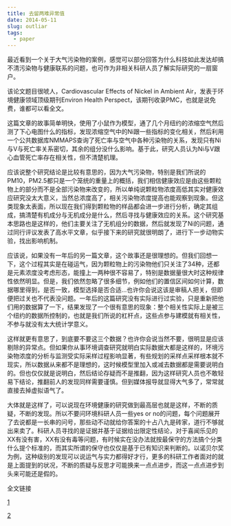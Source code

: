```yaml
---
title: 去留两难异常值
date: 2014-05-11
slug: outliar
tags:
  - paper
---
```


最近看到一个关于大气污染物的案例，感觉可以部分回答为什么科技如此发达却搞不清污染物与健康联系的问题，也可作为非相关科研人员了解实际研究的一扇窗户。

该论文题目很唬人，Cardiovascular Effects of Nickel in Ambient Air，发表于环境健康领域顶级期刊Environ Health Perspect，该期刊收录PMC，也就是说免费，谁都可以看全文。

这篇文章的故事简单明快，使用了小鼠作为模型，通了几个月纽约的浓缩空气然后测了下心电图什么的指标，发现浓缩空气中的Ni跟一些指标的变化相关，然后利用一个公共数据库NMMAPS查询了死亡率与空气中各种污染物的关系，发现只有Ni与V与死亡率关系密切，其余的组分没什么影响。基于此，研究人员认为Ni与V跟心血管死亡率存在相关性，但不清楚机理。

应该说整个研究结论是比较有意思的，因为大气污染物，特别是我们所说的PM10，PM2.5都只是一个笼统的重量上的概括，我们相信健康效应是由这些颗粒物上的部分而不是全部污染物来改变的，所以单纯说颗粒物浓度高低其实对健康效应研究没太大意义，当然总浓度高了，相关污染物浓度提高也能观察到现象。但这类现象太表面，所以现在我们得到颗粒物的样品都会进一步进行分析，确定其组成，搞清楚有机成分与无机成分是什么，然后寻找与健康效应的关系。这个研究基本思路也是这样的，他们主要关注了无机组分的数据，然后就发现了Ni的问题，通过同行评议发表了高水平文章，似乎接下来的研究就很明朗了，进行下一步动物实验，找出影响机制。

应该说，如果没有一年后的另一篇文章，这个故事还是很理想的。但我们回想一下，这个过程其实是在碰运气，因为颗粒物上的污染物他们只关注了34种，还都是元素浓度没考虑形态，能撞上一两种很不容易了，特别是数据量很大时这种规律性依然明显。但是，我们依然忽略了很多细节，例如他们的置信区间如何计算，数据哪里得到，是否一致，模型选择是否合适…也许你会说这该是审稿人把关，但即便把过关也不代表没问题。一年后的这篇研究没有实际进行过实验，只是重新把他们用的数据算了一下，结果发现了一个很有意思的现象：整个相关性实际上是被三个纽约的数据所控制的，也就是我们所说的杠杆点，这些点参与建模就有相关性，不参与就没有太大统计学意义。

这样就更有意思了，到底要不要这三个数据？也许你会说当然不要，很明显是应该剔除的异常点。但如果你从事环境调查研究就明白实际数据大都是这样的，环境污染物浓度的分析与监测受实际采样过程影响显著，有些规划的采样点采样根本就不现实，所以数据从来都不是理想的，这时候模型里加入或减去数据都是需要说明白的。但也仅仅就是说明白，然后结论存疑而不是推翻，因为这样研究人员也不敢轻易下结论，推翻前人的发现同样需要谨慎。但到媒体报导就显得大气多了，常常就直接去掉虚拟语气了。

大体就是这样了，可以说现在环境健康的研究做到最高层也就是这样，不断的质疑，不断的发现。所以不要问环境科研人员一些yes or no的问题，每个问题展开了去说都是一长串的问号，那些动不动就给你答案的十占八九是砖家，道行不够就出来卖了。科研人员寻找的是证据并基于证据给出限定性结论，对于喜闻乐见的XX有没有害，XX有没有毒等问题，有时候实在没办法就按最保守的方法搞个分类什么提个标准的，而其实所谓的保守也仅仅是基于已有知识来判断的。以诺贝尔奖为例，这种级别的发现可以说运气与实力都得好才行，更多的科研工作者面对的就是上面提到的状况，不断的质疑与反思才可能换来一点点进步，而这一点点进步到头来可能还是假的。

全文链接

[1](http://www.ncbi.nlm.nih.gov/pmc/articles/PMC1665439/)

[2](http://www.ncbi.nlm.nih.gov/pmc/articles/PMC2137127/)